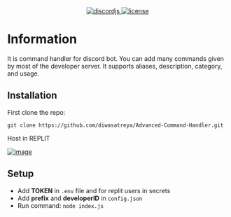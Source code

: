 <div align=center>

  
  <a href="https://github.com/discordjs">
    <img src="https://img.shields.io/badge/discord.js-v12.5.3-blue.svg?logo=npm" alt="discordjs">
  </a>

  <a href="https://github.com/diwasatreya/Advanced-Command-Handler/blob/main/LICENSE">
    <img src="https://img.shields.io/badge/license-Apache%202-blue" alt="license">
  </a>

</div>

# Information
It is command handler for discord bot. You can add many commands given by most of the developer server. It supports  aliases, description, category, and usage.

## Installation
First clone the repo:
```
git clone https://github.com/diwasatreya/Advanced-Command-Handler.git
```
Host in REPLIT

[![image](https://camo.githubusercontent.com/807ef293459e367b2769d7b590e00f31e35d6b2e1c7bc4f570e37abbc3650f3c/68747470733a2f2f7265706c2e69742f62616467652f6769746875622f5a65726f446973636f72642f4769766561776179426f74)](https://repl.it/github/diwasatreya/Advanced-Command-Handler)


## Setup
- Add **TOKEN** in `.env` file and for replit users in secrets
- Add **prefix** and **developerID** in `config.json`
- Run command: `node index.js`

